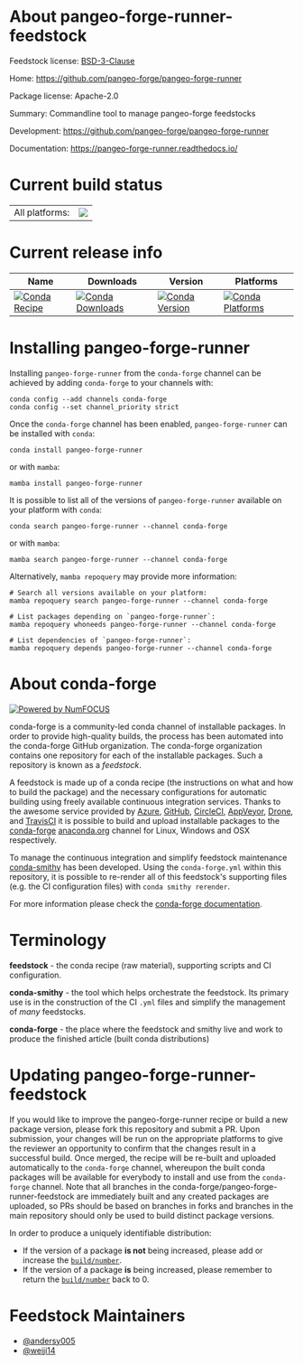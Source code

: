About pangeo-forge-runner-feedstock
===================================

Feedstock license: [BSD-3-Clause](https://github.com/conda-forge/pangeo-forge-runner-feedstock/blob/main/LICENSE.txt)

Home: https://github.com/pangeo-forge/pangeo-forge-runner

Package license: Apache-2.0

Summary: Commandline tool to manage pangeo-forge feedstocks

Development: https://github.com/pangeo-forge/pangeo-forge-runner

Documentation: https://pangeo-forge-runner.readthedocs.io/

Current build status
====================


<table><tr><td>All platforms:</td>
    <td>
      <a href="https://dev.azure.com/conda-forge/feedstock-builds/_build/latest?definitionId=17872&branchName=main">
        <img src="https://dev.azure.com/conda-forge/feedstock-builds/_apis/build/status/pangeo-forge-runner-feedstock?branchName=main">
      </a>
    </td>
  </tr>
</table>

Current release info
====================

| Name | Downloads | Version | Platforms |
| --- | --- | --- | --- |
| [![Conda Recipe](https://img.shields.io/badge/recipe-pangeo--forge--runner-green.svg)](https://anaconda.org/conda-forge/pangeo-forge-runner) | [![Conda Downloads](https://img.shields.io/conda/dn/conda-forge/pangeo-forge-runner.svg)](https://anaconda.org/conda-forge/pangeo-forge-runner) | [![Conda Version](https://img.shields.io/conda/vn/conda-forge/pangeo-forge-runner.svg)](https://anaconda.org/conda-forge/pangeo-forge-runner) | [![Conda Platforms](https://img.shields.io/conda/pn/conda-forge/pangeo-forge-runner.svg)](https://anaconda.org/conda-forge/pangeo-forge-runner) |

Installing pangeo-forge-runner
==============================

Installing `pangeo-forge-runner` from the `conda-forge` channel can be achieved by adding `conda-forge` to your channels with:

```
conda config --add channels conda-forge
conda config --set channel_priority strict
```

Once the `conda-forge` channel has been enabled, `pangeo-forge-runner` can be installed with `conda`:

```
conda install pangeo-forge-runner
```

or with `mamba`:

```
mamba install pangeo-forge-runner
```

It is possible to list all of the versions of `pangeo-forge-runner` available on your platform with `conda`:

```
conda search pangeo-forge-runner --channel conda-forge
```

or with `mamba`:

```
mamba search pangeo-forge-runner --channel conda-forge
```

Alternatively, `mamba repoquery` may provide more information:

```
# Search all versions available on your platform:
mamba repoquery search pangeo-forge-runner --channel conda-forge

# List packages depending on `pangeo-forge-runner`:
mamba repoquery whoneeds pangeo-forge-runner --channel conda-forge

# List dependencies of `pangeo-forge-runner`:
mamba repoquery depends pangeo-forge-runner --channel conda-forge
```


About conda-forge
=================

[![Powered by
NumFOCUS](https://img.shields.io/badge/powered%20by-NumFOCUS-orange.svg?style=flat&colorA=E1523D&colorB=007D8A)](https://numfocus.org)

conda-forge is a community-led conda channel of installable packages.
In order to provide high-quality builds, the process has been automated into the
conda-forge GitHub organization. The conda-forge organization contains one repository
for each of the installable packages. Such a repository is known as a *feedstock*.

A feedstock is made up of a conda recipe (the instructions on what and how to build
the package) and the necessary configurations for automatic building using freely
available continuous integration services. Thanks to the awesome service provided by
[Azure](https://azure.microsoft.com/en-us/services/devops/), [GitHub](https://github.com/),
[CircleCI](https://circleci.com/), [AppVeyor](https://www.appveyor.com/),
[Drone](https://cloud.drone.io/welcome), and [TravisCI](https://travis-ci.com/)
it is possible to build and upload installable packages to the
[conda-forge](https://anaconda.org/conda-forge) [anaconda.org](https://anaconda.org/)
channel for Linux, Windows and OSX respectively.

To manage the continuous integration and simplify feedstock maintenance
[conda-smithy](https://github.com/conda-forge/conda-smithy) has been developed.
Using the ``conda-forge.yml`` within this repository, it is possible to re-render all of
this feedstock's supporting files (e.g. the CI configuration files) with ``conda smithy rerender``.

For more information please check the [conda-forge documentation](https://conda-forge.org/docs/).

Terminology
===========

**feedstock** - the conda recipe (raw material), supporting scripts and CI configuration.

**conda-smithy** - the tool which helps orchestrate the feedstock.
                   Its primary use is in the construction of the CI ``.yml`` files
                   and simplify the management of *many* feedstocks.

**conda-forge** - the place where the feedstock and smithy live and work to
                  produce the finished article (built conda distributions)


Updating pangeo-forge-runner-feedstock
======================================

If you would like to improve the pangeo-forge-runner recipe or build a new
package version, please fork this repository and submit a PR. Upon submission,
your changes will be run on the appropriate platforms to give the reviewer an
opportunity to confirm that the changes result in a successful build. Once
merged, the recipe will be re-built and uploaded automatically to the
`conda-forge` channel, whereupon the built conda packages will be available for
everybody to install and use from the `conda-forge` channel.
Note that all branches in the conda-forge/pangeo-forge-runner-feedstock are
immediately built and any created packages are uploaded, so PRs should be based
on branches in forks and branches in the main repository should only be used to
build distinct package versions.

In order to produce a uniquely identifiable distribution:
 * If the version of a package **is not** being increased, please add or increase
   the [``build/number``](https://docs.conda.io/projects/conda-build/en/latest/resources/define-metadata.html#build-number-and-string).
 * If the version of a package **is** being increased, please remember to return
   the [``build/number``](https://docs.conda.io/projects/conda-build/en/latest/resources/define-metadata.html#build-number-and-string)
   back to 0.

Feedstock Maintainers
=====================

* [@andersy005](https://github.com/andersy005/)
* [@weiji14](https://github.com/weiji14/)

